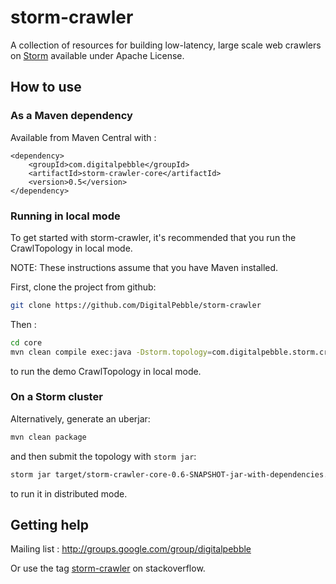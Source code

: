storm-crawler
=============

A collection of resources for building low-latency, large scale web crawlers on [Storm](http://storm.apache.org/) available under Apache License.

## How to use
### As a Maven dependency
Available from Maven Central with : 

```
<dependency>
    <groupId>com.digitalpebble</groupId>
    <artifactId>storm-crawler-core</artifactId>
    <version>0.5</version>
</dependency>
```
### Running in local mode
To get started with storm-crawler, it's recommended that you run the CrawlTopology in local mode.
 
NOTE: These instructions assume that you have Maven installed.

First, clone the project from github:
 
 ``` sh
 git clone https://github.com/DigitalPebble/storm-crawler
 ```
 
Then :
``` sh
cd core
mvn clean compile exec:java -Dstorm.topology=com.digitalpebble.storm.crawler.CrawlTopology -Dexec.args="-conf crawler-conf.yaml -local"
```
to run the demo CrawlTopology in local mode.

### On a Storm cluster
Alternatively, generate an uberjar:
``` sh
mvn clean package
```

and then submit the topology with `storm jar`:

``` sh
storm jar target/storm-crawler-core-0.6-SNAPSHOT-jar-with-dependencies.jar  com.digitalpebble.storm.crawler.CrawlTopology -conf crawler-conf.yaml
```

to run it in distributed mode.

## Getting help

Mailing list : http://groups.google.com/group/digitalpebble

Or use the tag [storm-crawler](http://stackoverflow.com/questions/tagged/storm-crawler) on stackoverflow. 


